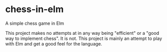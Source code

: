 # chess-in-elm
A simple chess game in Elm

This project makes no attempts at in any way being "efficient" or a "good way to implement chess". It is not.
This project is mainly an attempt to play with Elm and get a good feel for the language.
